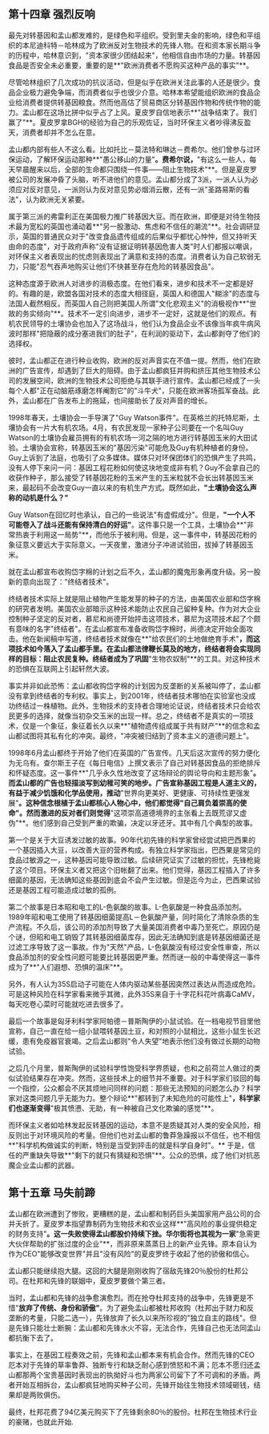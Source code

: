 ## 第十四章 强烈反响 ##

最先对转基因和孟山都发难的，是绿色和平组织。受到里夫金的影响，绿色和平组织的本尼迪科特－哈林成为了欧洲反对生物技术的先锋人物。在和资本家长期斗争的历程中，哈林意识到，"资本家很少团结起来"，他相信自由市场的力量。转基因食品是否安全未必重要，重要的是**"欧洲消费者不愿购买这种产品的事实"**。

尽管哈林组织了几次成功的抗议活动，但是似乎在欧洲关注此事的人还是很少。食品企业极力避免争端，而消费者似乎也很少介意。哈林本希望能组织欧洲的食品企业给消费者提供转基因粮食。然而他高估了贸易商区分转基因作物和传统作物的能力。孟山都在这场比拼中似乎占了上风。夏皮罗自信地表示**"战争结束了。我们赢了"**。夏皮罗拿BGH的经验为自己的乐观佐证，当时环保主义者吵得沸反盈天，消费者却并不怎么在意。

孟山都内部有些人不这么看。比如托比－莫法特和琳达－费希尔。他们曾参与过环保运动，了解环保运动那种**"愚公移山的力量"**。费希尔说，**"有这么一些人，每天早晨醒来以后，全部的生命都只围绕一件事——阻止生物技术"**。但是夏皮罗被公司的发展冲昏了头脑，听不进他们的意见。孟山都分成了3派，一派人认为必须应对反对意见，一派则认为反对意见势必烟消云散，还有一派"圣路易斯的看法"，认为欧洲无关紧要。

属于第三派的弗雷利正在美国极力推广转基因大豆。而在欧洲，即便是对待生物技术最为宽松的英国也涌动着**"另一股激动、焦虑和不信任的潮流"**。社会调研显示，英国的普通民众对于"改变食品遗传组成的后果似乎都忧心忡忡，但又持听天由命的态度"，对于政府声称"没有证据证明转基因危害人类"时人们都报以嘲讽，对环保主义者表现出的忧虑则表现出了满意和支持的态度。消费者认为自己软弱无力，只能"忍气吞声地购买让他们不快甚至存在危险的转基因食品"。

这种态度源于欧洲人对进步的消极态度。在他们看来，进步和技术不一定都是好的。有趣的是，欧盟各国对技术的态度大相径庭，英国人和德国人"糊涂"的态度与法国人截然相反。而英国人自己则把美国人所谓"文化悲观主义"的消极视作**"世故的务实倾向"**。技术不一定引向进步，进步不一定好，这就是他们的观点。有机农民领导的土壤协会也加入了这场战斗，他们认为食品企业不该像当年疯牛病风波时那样"把隐蔽的成分塞进我们的肚子"，在利润的驱动下，孟山都剥夺了他们的选择权。

彼时，孟山都正在进行种业收购，欧洲的反对声音实在不值一提。然而，他们在欧洲的广告宣传，却遇到了巨大的阻碍。由于孟山都疯狂并购和挤压其他生物技术公司的发展空间，欧洲的生物技术公司拒绝与其联手进行宣传。孟山都已经成了一头每个人都"正在动脑筋琢磨怎样阉割它"的"斗牛犬"，只能在欧洲客场孤军奋战。此外，孟山都在广告发布上的拖延，也间接助长了反对声音的增长。

1998年春天，土壤协会一手导演了"Guy Watson事件"。在英格兰的托特尼斯，土壤协会有一片大有机农场。4月，有农民发现一家种子公司要在一个名叫Guy Watson的土壤协会雇员拥有的有机农场一河之隔的地方进行转基因玉米的大田试验。土壤协会宣称，转基因玉米的"基因污染"可能危及Guy有机种植者的身份。Guy上诉到了法庭，也吸引了众多媒体。媒体只对环保团体们的恐惧产生了共鸣，没有人停下来问一问：基因工程花粉如何使这块地变成非有机？Guy不会拿自己的收获作种子，那么接受了转基因花粉的玉米产生的玉米粒就不会长出转基因玉米来，最起码不会改变Guy一直以来的有机生产方式。既然如此，**"土壤协会这么声称的动机是什么？"**

Guy Watson在回忆时也承认，自己的一些说法"有虚假成分"。但是，**"一个人不可能卷入了战斗还能有保持清白的好运"**。这件事只是一个工具，土壤协会**"非常热衷于利用这一局势"**，而他乐于被利用。但是，这一事件中，转基因花粉的象征意义要远大于实际意义。一天夜里，激进分子冲进试验田，拔掉了转基因玉米。

就在孟山都宣布收购岱字棉的计划之后不久，孟山都的魔鬼形象再度升级。另一股新的意向出现了："终结者技术"。

终结者技术实际上就是阻止植物产生能发芽的种子的方法，由美国农业部和岱字棉的研究者发明。美国农业部暗示这种技术能防止农民自己留种复种。作为对大企业控制种子坚定的反对者，慕尼和尚德开始抨击这项技术，慕尼为这项技术起了个颇有意味的名字"终结者"。在孟山都宣布准备收购岱字棉时，尚德决定开始全面攻击。他在新闻稿中写道，终结者技术就像在**"给农民们的土地做绝育手术"**，而这项技术如今落入了孟山都手里。在孟山都法律鞭长莫及的地方，终结者将会实现同样的目标：阻止农民复种。终结者成为了巩固**"生物农奴制"**的工具。对这种技术的恐惧在互联网上引起轩然大波。

事实并非如此恐怖：孟山都收购岱字棉的计划因为反垄断的关系被叫停了，孟山都没有拿到终结者的专利权。事实上，到2001年，终结者技术哪怕在实验室也没成功终结过一株植物。此外，生物技术的支持者合理地论证说，终结者技术只会给农民更多的选择，就像当初杂交玉米的出现一样。总之，终结者不是真实的一项技术，仅是一个象征，象征着长久以来**"植物遗传组成属于共有财产"**的信念和孟山都试图将其私有化的冲突。最终，"冲突被归结到了资本主义的道德问题上"。

1998年6月孟山都终于开始了他们在英国的广告宣传。几天后这次宣传的努力便化为无乌有。查尔斯王子在《每日电信》上撰文表示了自己对转基因食品的拒绝排斥和怀疑态度。这一事件**"几乎永久性地改变了这场辩论的舆论导向和主题形象"**。而孟山都的广告也轻描淡写到幼稚可笑的地步。广告宣称基因工程是人道主义的，有益于减少饥饿和化学品使用，推动**"世界向更美好、更健康、可持续性更强发展"**。这种信念根植于孟山都核心人物心中，他们都觉得"自己肩负着崇高的使命"。然而激进的反对者们则觉得**"这项崇高道德境界的主张看上去既荒谬又虚伪"**。他们感到自己受到严重的欺骗，决定以牙还牙。其中有几个典型的故事。

第一个是关于大豆诱发过敏的故事。90年代初先锋的科学家曾经尝试把巴西果的一个基因插入大豆，以改善大豆的营养构成。有独立科学家指出，巴西果是常见的食品过敏源之一，这种基因可能导致过敏。后续研究证实了过敏的担忧，先锋枪毙了这个项目。环保主义者又把这个旧帐翻了出来。他们觉得，基因工程插入了许多细菌的基因，无法确知这些基因到底会不会产生过敏。但是迄今为止，巴西果试验还是基因工程可能造成过敏的孤例。

第二个故事是日本昭和电工的L-色氨酸的故事。L-色氨酸是一种食品添加剂。1989年昭和电工使用了转基因细菌提高L－色氨酸产量，同时简化了清除杂质的生产流程。不久后，该公司的添加剂导致了大量美国消费者中毒乃至死亡。原因仍是个谜，但昭和电工销毁了其转基因细菌库存，因此无法确知到底是转基因细菌还是过滤工序导致了这一事故。作为"天然"产品，L-色氨酸没有经过安全性审查，所以食品添加剂的安全性问题可能要比转基因更严重。然而谜一般的中毒使得这一事件成为了**"人们遐想、恐惧的温床"**。

另外，有人认为35S启动子可能在人体内驱动某些基因突然过表达从而造成危险。可是这种风险在科学家看来微乎其微，此外35S来自于十字花科花叶病毒CaMV，每天吃卷心菜时可能就吃进去很多了。

最后一个故事是匈牙利科学家阿帕德－普斯陶伊的小鼠试验。在一档电视节目里他宣称，自己一直在给一组小鼠喂转基因土豆，和对照的小鼠相比，这些小鼠生长迟缓，患有免疫器官衰竭。之后孟山都则"令人失望"地表示他们没有做过长期的动物试验。

之后几个月里，普斯陶伊的试验科学性饱受科学界质疑，也和之前荷兰人做过的类似试验结果存在冲突。然而，这些技术上的细节并不重要。对于科学家们驳回的每一个指控，公众都会不厌其烦地问同样的问题：那些无法预知的问题怎么办？科学家对这类问题几乎无能为力。整个辩论**"都转到了未知危险的可能性上"**，科学家们也逐渐变得**"极其愤懑、无助，有一种被自己文化欺骗的感觉"**。

而环保主义者如哈林发起反转基因的运动，本意不是质疑其对人类的安全风险，相反则出于对环境风险的考量。但他们也对孟山都的鲁莽急躁报以不信任，也不相信**"科学机构做诚实的判断，特别是当受到抨击的就是科学自身时"。**
于是，信任的严重缺失导致**"剩下的就只有猜疑和恐惧"**。公众的恐惧，成了他们对抗恶魔企业孟山都的武器。

## 第十五章 马失前蹄 ##

孟山都在欧洲遭到了惨败，更糟糕的是，孟山都和制药巨头美国家用产品公司的合并夭折了。夏皮罗本指望靠制药为生物技术和农业这样**"高风险的事业提供稳定的财务支持"**。这一失败使得孟山都股价持续下挫。华尔街将也其视为一家**"急需更大伙伴帮助的扩张过度的企业"**，而非原来蒸蒸日上的新产业先锋。原本自认为作为CEO"能够改变世界"并且"没有风险"的夏皮罗终于收起了他的骄傲和信心。

孟山都只能继续抱大腿。这回的大腿是刚刚收购了宿敌先锋20％股份的杜邦公司。在杜邦和先锋的联姻中，夏皮罗要做个第三者。

当时，孟山都和先锋的战争愈演愈烈。而在抢夺杜邦支持的战争中，先锋更是不惜"**放弃了传统、身份和骄傲"**。为了避免孟山都被杜邦收购（杜邦出于财力和反垄断的考量，只能二选一），先锋放弃了长久以来所珍视的"独立自主的路线"。但是先锋只能壮士断腕：孟山都和先锋水火不容，无法合作，先锋自己也无法同孟山都抗衡下去了。

事实上，在基因工程奏效之前，先锋和孟山都本来有机会合作。然而先锋的CEO厄本对于先锋的草率鲁莽、独断专行和缺乏耐心感到愤怒和不满；厄本不愿归还孟山都那两个宝贵基因时表现出的执拗好斗也为两家公司留下了不可调和的矛盾。两者开始互相拆台，孟山都疯狂地购买种子公司，先锋开始往生物技术领域砸钱，结果却是两败俱伤。

最终，杜邦花费了94亿美元购买下了先锋剩余80％的股份。杜邦在生物技术行业的豪赌，也就此开始.